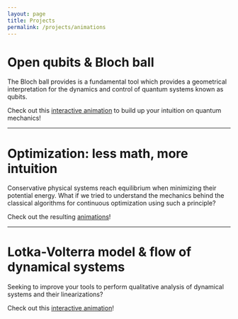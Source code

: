 ```yaml
---
layout: page
title: Projects
permalink: /projects/animations
---
```


# Open qubits & Bloch ball
The Bloch ball provides is a fundamental tool which provides a geometrical interpretation for the dynamics and control of quantum systems known as qubits.

Check out this [interactive animation](https://github.com/killianlutz/BlochBallAnim.jl) to build up your intuition on quantum mechanics!

---

# Optimization: less math, more intuition
Conservative physical systems reach equilibrium when minimizing their potential energy. What if we tried to understand the mechanics behind the classical algorithms for continuous optimization using such a principle?

Check out the resulting [animations](https://github.com/killianlutz/IntuitiveOptimization)!

--- 
# Lotka-Volterra model & flow of dynamical systems
Seeking to improve your tools to perform qualitative analysis of dynamical systems and their linearizations? 

Check out this [interactive animation](https://github.com/killianlutz/LVDemo.jl)!

